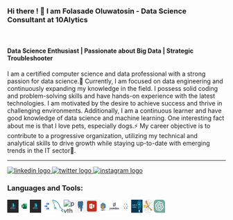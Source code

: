 <!--**SadeTosin/SadeTosin** is a ✨ _special_ ✨ repository because its `README.md` (this file) appears on your GitHub profile.-->
<h3 align="left">Hi there ! 👋 I am Folasade Oluwatosin - Data Science Consultant at 10Alytics </h3> 
<br clear="both">
<h4 align="left">Data Science Enthusiast  |  Passionate about Big Data  |  Strategic Troubleshooter </h4> 
I am a certified computer science and data professional with a strong passion for data science.🔭  Currently, I am focused on data engineering and continuously expanding my knowledge in the field. I possess solid coding and problem-solving skills and have hands-on experience with the latest technologies. I am motivated by the desire to achieve success and thrive in challenging environments. Additionally, I am a continuous learner and have good knowledge of data science and machine learning. One interesting fact about me is that I love pets, especially dogs.⚡ My career objective is to contribute to a progressive organization, utilizing my technical and analytical skills to drive growth while staying up-to-date with emerging trends in the IT sector🌟.
<br clear="both">
 <hr>
<div align="left">
  <a href="https://www.linkedin.com/in/fola-tosin-05b73023a/" target="_blank">
    <img src="https://img.shields.io/static/v1?message=LinkedIn&logo=linkedin&label=&color=0077B5&logoColor=white&labelColor=&style=for-the-badge" height="35" alt="linkedin logo"  />
  </a>
  <a href="https://twitter.com/tech_with_fola" target="_blank">
    <img src="https://img.shields.io/static/v1?message=Twitter&logo=twitter&label=&color=1DA1F2&logoColor=white&labelColor=&style=for-the-badge" height="35" alt="twitter logo"  />
     <a href="https://www.instagram.com/tech_with_fola/" target="_blank">
    <img src="https://img.shields.io/static/v1?message=Instagram&logo=instagram&label=&color=E4405F&logoColor=white&labelColor=&style=for-the-badge" height="35"  alt="instagram logo"  />
  </a>
  </a>
</div>


### Languages and Tools:

<img align="left" alt="PowerBI" width="26px" height="30px" src="ai.png" />
<img align="left" alt="excel" width="26px" height="30px" src="excel.png" />
<img align="left" alt="ai" width="26px" height="30px" src="ai.png" />
<img align="left" alt="googledatastudio" width="26px" height="30px" src="googledatastudio.png" />
<img align="left" alt="mysql" width="26px" height="30px" src="mysql.png" />
<img align="left" alt="python" width="26px" height="30px" src="python.png" />
<img align="left" alt="postgresql" width="26px" height="30px" src="postgresql.png" />
<img align="left" alt="powerpoint" width="26px" height="30px" src="powerpoint.png" />
<img align="left" alt="numpy" width="26px" height="30px" src="numpy.png" />
<img align="left" alt="pandas" width="26px" height="30px" src="pandas.png" />
<img align="left" alt="tableau" width="26px" height="30px" src="tableau.png" />
<img align="left" alt="machine-learning" width="26px" height="30px" src="machine-learning.png" />
<img align="left" alt="matplotlib" width="26px" height="30px" src="matplotlib.png" />
<img align="left" alt="ChatGPT" width="26px" height="30px" src="ChatGPT.png" /> 

<br>
<br>


 
